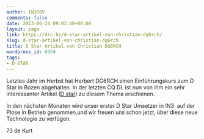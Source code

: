 ```yaml
---
author: IN3DOV
comments: false
date: 2013-06-24 09:03:48+00:00
layout: page
link: https://drc.bz/d-star-artikel-von-christian-dg6rch/
slug: d-star-artikel-von-christian-dg6rch
title: D Star Artikel von Christian DG6RCH
wordpress_id: 6554
tags:
- D-STAR
---
```


Letztes Jahr im Herbst hat Herbert DG6RCH einen Einführungskurs zum D Star in Bozen abgehalten. In der letzten CQ DL ist nun von ihm ein sehr interessanter Artikel ([D star](https://drc.bz/wp-content/uploads/2013/06/D-star1.pdf)) zu diesem Thema erschienen.

In den nächsten Monaten wird unser erster D Star Umsetzer in IN3  auf der Plose in Betrieb genommen,und wir freuen uns schon jetzt, über diese neue Technologie zu verfügen.

73 de Kurt






